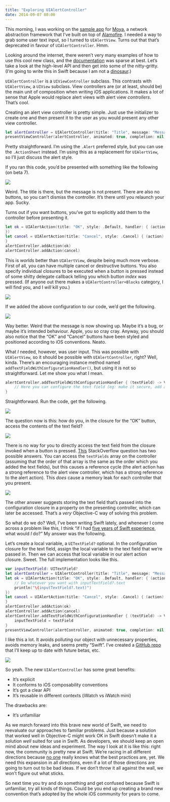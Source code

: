 ```yaml
---
title: "Exploring UIAlertController"
date: 2014-09-07 00:00
---
```


<import><p>This morning, I was working on the <a href="https://github.com/AshFurrow/Moya/issues/39">sample app</a> for <a href="https://github.com/AshFurrow/Moya">Moya</a>, a network abstraction framework that I’ve built on top of <a href="https://github.com/Alamofire/Alamofire">Alamofire</a>. I needed a way to grab some user text input, so I turned to <code>UIAlertView</code>. Turns out that that’s deprecated in favour of <code>UIAlertController</code>. Hmm. </p>

<!-- more -->

<p>Looking around the internet, there weren’t very many examples of how to use this cool new class, and the <a href="https://developer.apple.com/library/prerelease/ios/documentation/UIKit/Reference/UIAlertController_class/">documentation</a> was sparse at best. Let’s take a look at the high-level API and then get into some of the nitty-gritty. (I’m going to write this in Swift because I am not a <a href="http://t.co/Q2hvacChLu">dinosaur</a>.)</p>

<p><code>UIAlertController</code> is a <code>UIViewController</code> subclass. This contrasts with <code>UIAlertView</code>, a <code>UIView</code> subclass. View controllers are (or at least, should be) the main unit of composition when writing iOS applications. It makes a lot of sense that Apple would replace alert views with alert view <em>controllers</em>. That’s cool. </p>

<p>Creating an alert view controller is pretty simple. Just use the initializer to create one and then present it to the user as you would present any other view controller. </p>

```swift
let alertController = UIAlertController(title: "Title", message: "Message", preferredStyle: .Alert)
presentViewController(alertController, animated: true, completion: nil)
```

<p>Pretty straightforward. I’m using the <code>.Alert</code> preferred style, but you can use the <code>.ActionSheet</code> instead. I’m using this as a replacement for <code>UIAlertView</code>, so I’ll just discuss the alert style. </p>

<p>If you ran this code, you’d be presented with something like the following (on beta 7).</p>
<img src="/img/import/blog/uialertviewcontroller-example/C47E5C761A24426CB34230DBB2A7AF7C.png" class="img-responsive"><p>Weird. The title is there, but the message is not present. There are also no buttons, so you can’t dismiss the controller. It’s there until you relaunch your app. Sucky. </p>

<p>Turns out if you want buttons, you’ve got to explicitly add them to the controller before presenting it. </p>

```swift
let ok = UIAlertAction(title: "OK", style: .Default, handler: { (action) -> Void in
})
let cancel = UIAlertAction(title: "Cancel", style: .Cancel) { (action) -> Void in
}
alertController.addAction(ok)
alertController.addAction(cancel)
```

<p>This is <em>worlds</em> better than <code>UIAlertView</code>, despite being much more verbose. First of all, you can have multiple cancel or destructive buttons. You also specify individual closures to be executed when a button is pressed instead of some shitty delegate callback telling you which button <em>index</em> was pressed. (If anyone out there makes a <code>UIAlertController+Blocks</code> category, I will find you, and I <em>will</em> kill you.)</p>
<img src="/img/import/blog/uialertviewcontroller-example/2A03E60C605A42789A6FAF704BB9A130.jpg" class="img-responsive"><p>If we added the above configuration to our code, we’d get the following. </p>
<img src="/img/import/blog/uialertviewcontroller-example/08BE65FFF6E243CAAD311D4115EC75B6.png" class="img-responsive"><p>Way better. Weird that the message is now showing up. Maybe it’s a bug, or maybe it’s intended behaviour. Apple, you so cray cray. Anyway, you should also notice that the “OK” and “Cancel” buttons have been styled and positioned according to iOS conventions. Neato. </p>

<p>What <em>I</em> needed, however, was user input. This was possible with <code>UIAlertView</code>, so it should be possible with <code>UIAlertController</code>, right? Well, kinda. There’s an encouraging instance method named <code>addTextFieldWithConfigurationHandler()</code>, but using it is not so straightforward. Let me show you what I mean. </p>

```swift
alertController.addTextFieldWithConfigurationHandler { (textField) -> Void in
    // Here you can configure the text field (eg: make it secure, add a placeholder, etc)
}
```

<p>Straightforward. Run the code, get the following.</p>
<img src="/img/import/blog/uialertviewcontroller-example/9EA0E4E86AB54891A9A27BC24D1C8889.png" class="img-responsive"><p>The question now is this: how do you, in the closure for the “OK” button, access the contents of the text field?</p>
<img src="/img/import/blog/uialertviewcontroller-example/0E7A01300D2F49C6947664D55AC91803.gif" class="img-responsive"><p>There is no way for you to directly access the text field from the closure invoked when a button is pressed. <a href="http://stackoverflow.com/questions/24172593/access-input-from-uialertcontroller">This</a> StackOverflow question has two possible answers. You can access the <code>textFields</code> array on the controller (assuming that the order of that array is the same as the order which you added the text fields), but this causes a reference cycle (the alert action has a strong reference to the alert view controller, which has a strong reference to the alert action). This <em>does</em> cause a memory leak for each controller that you present. </p>
<img src="/img/import/blog/uialertviewcontroller-example/31715566B57649FF8B277A3063191734.png" class="img-responsive"><p>The other answer suggests storing the text field that’s passed into the configuration closure in a property on the presenting controller, which can later be accessed. That’s a <em>very</em> Objective-C way of solving this problem. </p>
<p>So what do we do? Well, I’ve been writing Swift lately, and whenever I come across a problem like this, I think “if I had <a href="http://instagram.com/p/rWyQdUDBhH">five years of Swift experience</a>, what would <em>I</em> do?” My answer was the following. </p>
<p>Let’s create a local variable, a <code>UITextField?</code> optional. In the configuration closure for the text field, assign the local variable to the text field that we’re passed in. Then we can access that local variable in our alert action closure. Sweet. The full implementation looks like this. </p>

```swift
var inputTextField: UITextField?
let alertController = UIAlertController(title: "Title", message: "Message", preferredStyle: .Alert)
let ok = UIAlertAction(title: "OK", style: .Default, handler: { (action) -> Void in
    // Do whatever you want with inputTextField?.text
    println("\(inputTextField?.text)")
})
let cancel = UIAlertAction(title: "Cancel", style: .Cancel) { (action) -> Void in
}
alertController.addAction(ok)
alertController.addAction(cancel)
alertController.addTextFieldWithConfigurationHandler { (textField) -> Void in
    inputTextField = textField
}
presentViewController(alertController, animated: true, completion: nil)
```

<p>I like this a lot. It avoids polluting our object with unnecessary properties, avoids memory leaks, and seems pretty “Swift”. I’ve created a <a href="https://github.com/AshFurrow/UIAlertController-Example">GitHub repo</a> that I’ll keep up to date with future betas, etc. </p>
<img src="/img/import/blog/uialertviewcontroller-example/09B8BCEA8BBE48239C07298CD4112B53.jpg" class="img-responsive"><p>So yeah. The new <code>UIAlertController</code> has some great benefits:</p>

<ul>
<li>It’s explicit</li>
<li>It conforms to iOS composability conventions</li>
<li>It’s got a clear API</li>
<li>It’s reusable in different contexts (iWatch vs iWatch mini)</li>
</ul>

<p>The drawbacks are:</p>

<ul>
<li>It’s unfamiliar</li>
</ul>

<p>As we march forward into this brave new world of Swift, we need to reevaluate our approaches to familiar problems. Just because a solution that worked well in Objective-C might work OK in Swift doesn’t make it a solution <em>well</em> suited for use in Swift. As developers, we should keep an open mind about new ideas and experiment. The way I look at it is like this: right now, the community is pretty new at Swift. We’re racing in all different directions because <a href="http://robnapier.net/i-dont-know-swift">no one</a> really knows what the best practices are, yet. We need this expansion in all directions, even if a lot of those directions are going to turn out to be bad ideas. If we don’t throw it all against the wall, we won’t figure out what sticks. </p>

<p>So next time you try and do something and get confused because Swift is unfamiliar, try all kinds of things. Could be you end up creating a brand new convention that’s adopted by the whole iOS community for years to come. </p></import>

